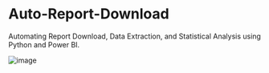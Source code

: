 # Auto-Report-Download
Automating Report Download, Data Extraction, and Statistical Analysis using Python and Power BI. 

![image](https://github.com/Slayne97/Auto-Report-Download/assets/78437721/f95df19b-0e0d-479d-8367-2b849d4db28c)
